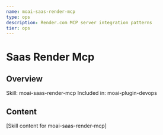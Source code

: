 ```yaml
---
name: moai-saas-render-mcp
type: ops
description: Render.com MCP server integration patterns
tier: ops
---
```


# Saas Render Mcp

## Overview
Skill: moai-saas-render-mcp
Included in: moai-plugin-devops

## Content
[Skill content for moai-saas-render-mcp]
